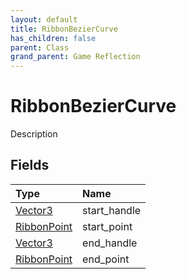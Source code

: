 ```yaml
---
layout: default
title: RibbonBezierCurve
has_children: false
parent: Class
grand_parent: Game Reflection
---
```

# RibbonBezierCurve
Description 

## Fields
| Type | Name |
|:-------------|:--------------|
| [Vector3](/game-reflection/classes/vector3.md) | start_handle |
| [RibbonPoint](/game-reflection/classes/ribbon_point.md) | start_point |
| [Vector3](/game-reflection/classes/vector3.md) | end_handle |
| [RibbonPoint](/game-reflection/classes/ribbon_point.md) | end_point |
